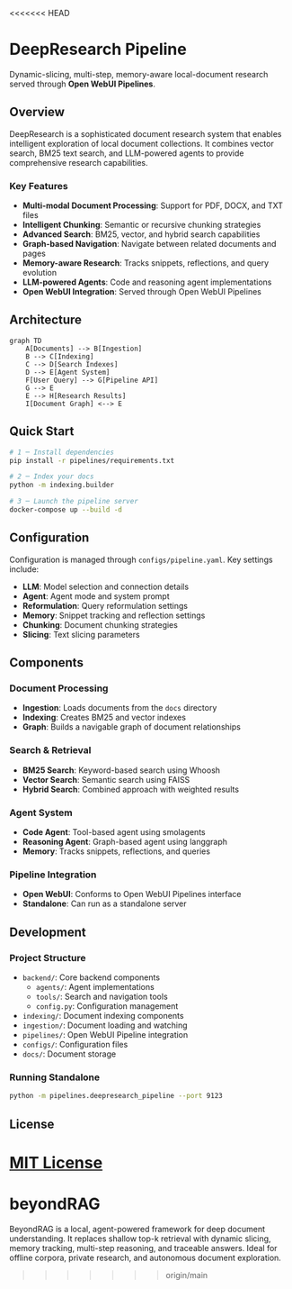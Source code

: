 <<<<<<< HEAD
# DeepResearch Pipeline

Dynamic-slicing, multi-step, memory-aware local-document research served through **Open WebUI Pipelines**.

## Overview

DeepResearch is a sophisticated document research system that enables intelligent exploration of local document collections. It combines vector search, BM25 text search, and LLM-powered agents to provide comprehensive research capabilities.

### Key Features

- **Multi-modal Document Processing**: Support for PDF, DOCX, and TXT files
- **Intelligent Chunking**: Semantic or recursive chunking strategies
- **Advanced Search**: BM25, vector, and hybrid search capabilities
- **Graph-based Navigation**: Navigate between related documents and pages
- **Memory-aware Research**: Tracks snippets, reflections, and query evolution
- **LLM-powered Agents**: Code and reasoning agent implementations
- **Open WebUI Integration**: Served through Open WebUI Pipelines

## Architecture

```mermaid
graph TD
    A[Documents] --> B[Ingestion]
    B --> C[Indexing]
    C --> D[Search Indexes]
    D --> E[Agent System]
    F[User Query] --> G[Pipeline API]
    G --> E
    E --> H[Research Results]
    I[Document Graph] <--> E
```

## Quick Start

```bash
# 1 ─ Install dependencies
pip install -r pipelines/requirements.txt

# 2 ─ Index your docs
python -m indexing.builder

# 3 ─ Launch the pipeline server
docker-compose up --build -d
```

## Configuration

Configuration is managed through `configs/pipeline.yaml`. Key settings include:

- **LLM**: Model selection and connection details
- **Agent**: Agent mode and system prompt
- **Reformulation**: Query reformulation settings
- **Memory**: Snippet tracking and reflection settings
- **Chunking**: Document chunking strategies
- **Slicing**: Text slicing parameters

## Components

### Document Processing

- **Ingestion**: Loads documents from the `docs` directory
- **Indexing**: Creates BM25 and vector indexes
- **Graph**: Builds a navigable graph of document relationships

### Search & Retrieval

- **BM25 Search**: Keyword-based search using Whoosh
- **Vector Search**: Semantic search using FAISS
- **Hybrid Search**: Combined approach with weighted results

### Agent System

- **Code Agent**: Tool-based agent using smolagents
- **Reasoning Agent**: Graph-based agent using langgraph
- **Memory**: Tracks snippets, reflections, and queries

### Pipeline Integration

- **Open WebUI**: Conforms to Open WebUI Pipelines interface
- **Standalone**: Can run as a standalone server

## Development

### Project Structure

- `backend/`: Core backend components
  - `agents/`: Agent implementations
  - `tools/`: Search and navigation tools
  - `config.py`: Configuration management
- `indexing/`: Document indexing components
- `ingestion/`: Document loading and watching
- `pipelines/`: Open WebUI Pipeline integration
- `configs/`: Configuration files
- `docs/`: Document storage

### Running Standalone

```bash
python -m pipelines.deepresearch_pipeline --port 9123
```

## License

[MIT License](LICENSE)
=======
# beyondRAG
BeyondRAG is a local, agent-powered framework for deep document understanding. It replaces shallow top-k retrieval with dynamic slicing, memory tracking, multi-step reasoning, and traceable answers. Ideal for offline corpora, private research, and autonomous document exploration.
>>>>>>> origin/main
